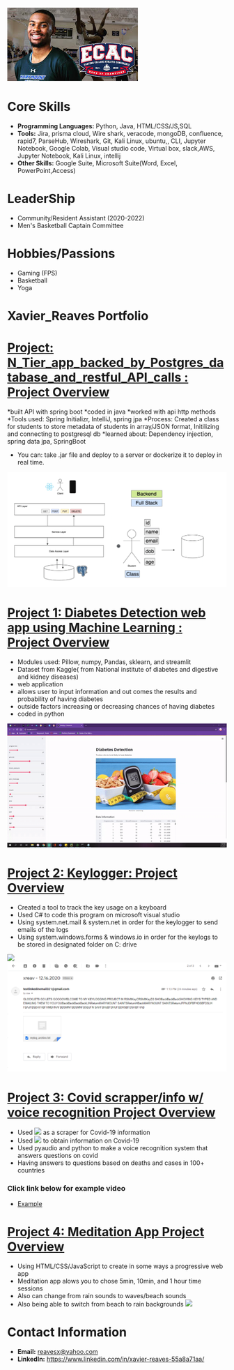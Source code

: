 ![](/images/ecac.jfif)

# Core Skills
- **Programming Languages:** Python, Java, HTML/CSS/JS,SQL
- **Tools:** Jira, prisma cloud, Wire shark, veracode, mongoDB,
confluence, rapid7, ParseHub, Wireshark, Git, Kali Linux,
ubuntu,, CLI, Jupyter Notebook, Google Colab, Visual studio code,
Virtual box, slack,AWS, Jupyter Notebook, Kali Linux, intellij
- **Other Skills:** Google Suite, Microsoft Suite(Word, Excel, PowerPoint,Access) 


# LeaderShip
- Community/Resident Assistant (2020-2022)
- Men's Basketball Captain Committee

# Hobbies/Passions
- Gaming (FPS)
- Basketball
- Yoga

# Xavier_Reaves Portfolio


# [Project: N_Tier_app_backed_by_Postgres_database_and_restful_API_calls : Project Overview](https://github.com/ayezaee/N_Tier_app_backed_by_Postgres_database_and_restful_API_calls)
*built API with spring boot
*coded in java
*worked with api http methods 
*Tools used: Spring Initializr, IntelliJ, spring jpa
*Process: Created a class for students to store metadata of students in array/JSON format, Initilizing and connecting to postgresql db
*learned about: Dependency injection, spring data jpa, SpringBoot
* You can: take .jar file and deploy to a server or dockerize it to deploy in real time.

![](/images/fullstack.png)


# [Project 1: Diabetes Detection web app using Machine Learning : Project Overview](https://github.com/ayezaee/Machine-learning-diabetes)
* Modules used: Pillow, numpy, Pandas, sklearn, and streamlit
* Dataset from Kaggle( from National institute of diabetes and digestive and kidney diseases)
* web application 
* allows user to input information and out comes the results and probability of having diabetes
* outside factors increasing or decreasing chances of having diabetes
* coded in python

![](/images/mldiabetesgif.gif)


# [Project 2: Keylogger: Project Overview](https://github.com/ayezaee/Keylogger)
* Created a tool to track the key usage on a keyboard
* Used C# to code this program on microsoft visual studio 
* Using system.net.mail & system.net in order for the keylogger to send emails of the logs
* Using system.windows.forms & windows.io in order for the keylogs to be stored in designated folder on C: drive

![](/images/ezgif.com-gif-maker.gif)
![](/images/Capture2.PNG)

# [Project 3: Covid scrapper/info w/ voice recognition Project Overview](https://github.com/ayezaee/Covid-Info)
* Used ![](https://www.parsehub.com/) as a scraper for Covid-19 information 
* Used ![](https://www.worldometers.info/coronavirus/) to obtain information on Covid-19
* Used pyaudio and python to make a voice recognition system that answers questions on covid
* Having answers to questions based on deaths and cases in 100+ countries
### Click link below for example video
* [Example](https://youtu.be/boigpjHxYL0 "Example")

# [Project 4: Meditation App Project Overview](https://github.com/ayezaee/meditation-app)
* Using HTML/CSS/JavaScript to create in some ways a progressive web app
* Meditation app alows you to chose 5min, 10min, and 1 hour time sessions
* Also can change from rain sounds to waves/beach sounds
* Also being able to switch from beach to rain backgrounds 
![](/images//medi-app.gif)





# Contact Information
- **Email:** reavesx@yahoo.com
- **LinkedIn:** https://www.linkedin.com/in/xavier-reaves-55a8a71aa/
